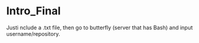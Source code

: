 # Intro_Final

Justi nclude a .txt file, then go to butterfly (server that has Bash) and input username/repository.
